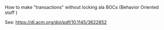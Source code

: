 How to make "transactions" without locking ala BOCs (Behavior Oriented stuff )

See: https://dl.acm.org/doi/pdf/10.1145/3622852


